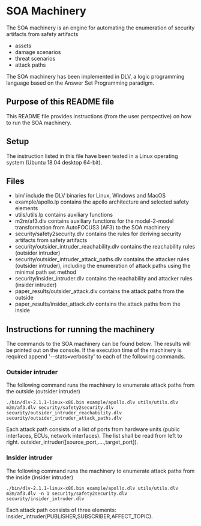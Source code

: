 # SOA Machinery

The SOA machinery is an engine for automating the enumeration of security artifacts from safety artifacts
- assets
- damage scenarios
- threat scenarios
- attack paths

The SOA machinery has been implemented in DLV, a logic programming language based on the Answer Set Programming paradigm.

## Purpose of this README file

This README file provides instructions (from the user perspective) on how to run the SOA machinery.
 
## Setup

The instruction listed in this file have been tested in a Linux operating system (Ubuntu 18.04 desktop 64-bit).

## Files
- bin/ include the DLV binaries for Linux, Windows and MacOS
- example/apollo.lp contains the apollo architecture and selected safety elements
- utils/utils.lp contains auxiliary functions
- m2m/af3.dlv contains auxiliary functions for the model-2-model transformation from AutoFOCUS3 (AF3) to the SOA machinery
- security/safety2security.dlv contains the rules for deriving security artifacts from safety artifacts
- security/outsider_intruder_reachability.dlv contains the reachability rules (outsider intruder)
- security/outsider_intruder_attack_paths.dlv contains the attacker rules (outsider intruder), including the enumeration of attack paths using the minimal path set method
- security/insider_intruder.dlv contains the reachability and attacker rules (insider intruder)
- paper_results/outsider_attack.dlv contains the attack paths from the outside 
- paper_results/insider_attack.dlv contains the attack paths from the inside

## Instructions for running the machinery

The commands to the SOA machinery can be found below. The results will be printed out on the console. If the execution time of the machinery is required append '--stats=verbosity' to each of the following commands.

### Outsider intruder
The following command runs the machinery to enumerate attack paths from the outside (outsider intruder) 

```
./bin/dlv-2.1.1-linux-x86.bin example/apollo.dlv utils/utils.dlv m2m/af3.dlv security/safety2security.dlv security/outsider_intruder_reachability.dlv security/outsider_intruder_attack_paths.dlv
```

Each attack path consists of a list of ports from hardware units (public interfaces, ECUs, network interfaces). The list shall be read from left to right.
outsider_intruder([source_port,....,target_port]).

### Insider intruder

The following command runs the machinery to enumerate attack paths from the inside (insider intruder) 

```
./bin/dlv-2.1.1-linux-x86.bin example/apollo.dlv utils/utils.dlv m2m/af3.dlv -n 1 security/safety2security.dlv security/insider_intruder.dlv
```
Each attack path consists of three elements:
insider_intruder(PUBLISHER,SUBSCRIBER,AFFECT_TOPIC).





